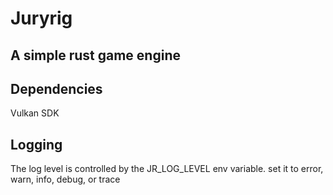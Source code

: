 # Juryrig
## A simple rust game engine

## Dependencies
Vulkan SDK

## Logging
The log level is controlled by the JR_LOG_LEVEL env variable. set it to error, warn, info, debug, or trace
